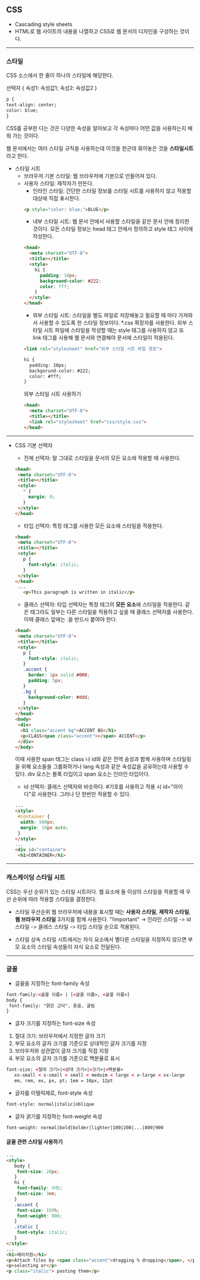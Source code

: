 ## CSS
* Cascading style sheets
* HTML로 웹 사이트의 내용을 나열하고 CSS로 웹 문서의 디자인을 구성하는 것이다.
---
### 스타일
CSS 소스에서 한 줄이 하나의 스타일에 해당한다.
   
선택자 { 속성1: 속성값1; 속성2: 속성값2 }
```html
p {
text-align: center;
color: blue;
}
```
CSS를 공부한 다는 것은 다양한 속성을 알아보고 각 속성마다 어떤 값을 사용하는지 배워 가는 것이다.
   
웹 문서에서는 여러 스타일 규칙을 사용하는데 이것을 한군데 묶어놓은 것을 <b>스타일시트</b>라고 한다.
* 스타일 시트
   - 브라우저 기본 스타일: 웹 브라우저에 기본으로 만들어져 있다.
   - 사용자 스타일: 제작자가 만든다.
      + 인라인 스타일: 간단한 스타일 정보를 스타일 시트를 사용하지 않고 적용할 대상에 직접 표시한다.
      ```html
      <p style="color: blue;">BLUE</p>
      ```
      + 내부 스타일 시트: 웹 문서 안에서 사용할 스타일을 같은 문서 안에 정리한 것이다. 모든 스타일 정보는 head 태그 안에서 정의하고 style 태그 사이에 작성한다.
      ```html
      <head>
        <meta charset="UTF-8">
        <title></title>
        <style>
          hi {
            padding: 10px;
            background-color: #222;
            color: fff;
          }
        </style>
      </head>
      ```
      + 외부 스타일 시트: 스타일을 별도 파일로 저장해놓고 필요할 때 마다 가져와서 사용할 수 있도록 한 스타일 정보이다. *.css 확장자를 사용한다.
      외부 스타일 시트 파일에 스타일을 작성할 때는 style 태그를 사용하지 않고 또 link 태그를 사용해 웹 문서와 연결해야 문서에 스타일이 적용된다.
      ```html
      <link rel="stylesheet" href="외부 스타일 시트 파일 경로">
      ```
      ```html
      hi {
        padding: 10px;
        backgorund-color: #222;
        color: #fff;
      }
      ```
      외부 스타일 시트 사용하기
      ```html
      <head>
        <meta charset="UTF-8">
        <title></title>
        <link rel="stylesheet" href="css/style.css">
      </head>
      ```
---
* CSS 기본 선택자
   - 전체 선택자: 말 그대로 스타일을 문서의 모든 요소에 적용할 때 사용한다.
   ```html
   <head>
    <meta charset="UTF-8">
    <title></title>
    <style>
      * {
        margin: 0;
      }
    </style>
   </head>
   ```
   - 타입 선택자: 특정 태그를 사용한 모든 요소에 스타일을 적용한다.
   ```html
   <head>
    <meta charset="UTF-8">
    <title></title>
    <style>
      p {
        font-style: italic;
      }
    </style>
   </head>
    ...
      <p>This paragraph is written in italic</p>
    ```
    - 클래스 선택자: 타입 선택자는 특정 태그의 <b>모든 요소</b>에 스타일을 적용한다. 같은 태그라도 일부는 다른 스타일을 적용하고 싶을 때 클래스 선택자를 사용한다. 이때 클래스 앞에는 .을 반드시 붙여야 한다.
    ```html
    <head>
     <meta charset="UTF-8">
     <title></title>
     <style>
       p {
         font-style: italic;
       }
       .accent {
         border: 1px solid #000;
         padding: 5px;
       }
       .bg {
         background-color: #ddd;
       }
     </style>
    </head>
    <body>
     <div>
      <h1 class="accent bg">ACCENT BG</h1>
      <p>CLASS<span class="accent"></span> ACCENT</p>
     </div>
    </body>
    ```
    이때 사용한 span 태그는 class 나 id와 같은 전역 송성과 함께 사용하며 스타일링을 위해 요소들을 그룹화하거나 lang 속성과 같은 속성값을 공유하는데 사용할 수 있다.
    div 요스는 블록 타입이고 span 요소는 인라인 타입이다.
       
    - id 선택자: 클래스 선택자와 비슷하다. #기호를 사용하고 적용 시 id="아이디"로 사용한다. 그러나 단 한번만 적용할 수 있다.
    ```html 
    ...
    <style>
     #container {
      width: 500px;
      margin: 10px auto;
     }
    </style>
    ...
    <div id="containe">
     <h1>CONTAINER</hi>
    ```
---
### 캐스케이딩 스타일 시트
CSS는 우선 순위가 있는 스타일 시트이다. 웹 요소에 둘 이상의 스타일을 적용할 때 우선 순위에 따라 적용할 스타일을 결정한다.
   
* 스타일 우선순위
웹 브라우저에 내용을 표시할 때는 <b>사용자 스타일</b>, <b>제작자 스타일</b>, <b>웹 브라우저 스타일</b> 3가지를 함께 사용한다.
   "!important" -> 인라인 스타일 -> id 스타일 -> 클래스 스타일 -> 타입 스타일 순으로 적용된다.
   
* 스타일 상속
스타일 시트에서는 자식 요소에서 별다른 스타일을 지정하지 않으면 부모 요소의 스타일 속성들이 자식 요소로 전달된다.
---
### 글꼴
* 글꼴을 지정하는 font-family 속성
```html
font-family:<글꼴 이름> | [<글꼴 이름>, <글꼴 이름>]
body { 
 font-family: "맑은 고딕", 돋움, 굴림
}
```
* 글자 크기를 지정하는 font-size 속성
1. 절대 크기: 브라우저에서 지정한 글자 크기
2. 부모 요소의 글자 크기를 기준으로 상대적인 글자 크기를 지정
3. 브라우저와 상관없이 글자 크기를 직접 지정
4. 부모 요소의 글자 크기를 기준으로 백분율로 표시
```html
font-size: <절대 크기>|<상대 크기>|<크기>|<백분율>
   xx-small < x-small < small < meduim < large < x-large < xx-large
   em, rem, ex, px, pt; 1em = 16px, 12pt
```
* 글자를 이텔릭체로, font-style 속성
```html
font-style: normal|italic|oblique
```
* 글자 굵기를 지정하는 font-weight 속성
```html
font-weight: normal|bold|bolder|lighter|100|200|...|800|900
```
#### 글꼴 관련 스타일 사용하기
```html
...
<style>
   body {
    font-size: 20px;
   }
   hi {
    font-family: 바탕;
    font-size: 3em;
   }
   .accent {
    font-size: 150%;
    font-weight: 800;
   }
   .italic {
    font-style: italic;
   }
</style>
...
<h1>에이치원</h1>
<p>Attach files by <span class="accent">dragging % dropping</span>, </p>
<p>selecting or</p>
<p class="italic"> pasting them</p>
```

